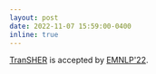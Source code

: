 ```yaml
---
layout: post
date: 2022-11-07 15:59:00-0400
inline: true
---
```


<a href="https://aclanthology.org/2022.emnlp-main.583/">TranSHER</a> is accepted by <a href="https://2022.emnlp.org/">EMNLP'22</a>.
